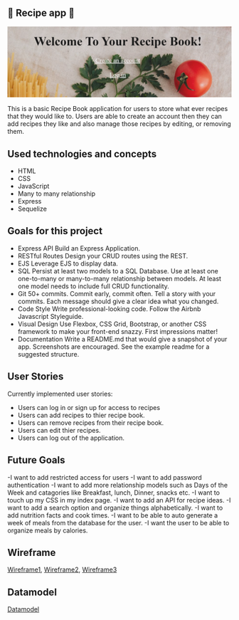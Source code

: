 

## 🥘 Recipe app 🍴

![Screenshot](https://github.com/jchristensen3/MyRecipe-App/blob/main/images/Capture.PNG)

This is a basic Recipe Book application for users to store what ever recipes that they would like to. Users are able to create an account then they can add recipes they like and also manage those recipes by editing, or removing them. 

## Used technologies and concepts

- HTML
- CSS
- JavaScript
- Many to many relationship
- Express
- Sequelize


## Goals for this project

- Express API Build an Express Application.
- RESTful Routes Design your CRUD routes using the REST.
- EJS Leverage EJS to display data.
- SQL Persist at least two models to a SQL Database. Use at least one one-to-many or many-to-many relationship between models. At least one model needs to include full CRUD functionality.
- Git 50+ commits. Commit early, commit often. Tell a story with your commits. Each message should give a clear idea what you changed.
- Code Style Write professional-looking code. Follow the Airbnb Javascript Styleguide.
- Visual Design Use Flexbox, CSS Grid, Bootstrap, or another CSS framework to make your front-end snazzy. First impressions matter!
- Documentation Write a README.md that would give a snapshot of your app. Screenshots are encouraged. See the example readme for a suggested structure.

## User Stories

Currently implemented user stories:

- Users can log in or sign up for access to recipes
- Users can add recipes to thier recipe book. 
- Users can remove recipes from their recipe book.
- Users can edit thier recipes.
- Users can log out of the application. 

## Future Goals

-I want to add restricted access for users
-I want to add password authentication
-I want to add more relationship models such as Days of the Week and catagories like Breakfast, lunch, Dinner, snacks etc. 
-I want to touch up my CSS in my index page. 
-I want to add an API for recipe ideas.
-I want to add a search option and organize things alphabetically. 
-I want to add nutrition facts and cook times. 
-I want to be able to auto generate a week of meals from the database for the user. 
-I want the user to be able to organize meals by calories. 

## Wireframe

[Wireframe1](https://github.com/jchristensen3/MyRecipe-App/blob/main/images/1st%20page%20of%20WireFrame.png),
[Wireframe2](https://github.com/jchristensen3/MyRecipe-App/blob/main/images/2nd%20page%20of%20WireFrame.PNG),
[Wireframe3](https://github.com/jchristensen3/MyRecipe-App/blob/main/images/3rd%20page%20of%20WireFrame.png)

## Datamodel

[Datamodel](https://github.com/jchristensen3/MyRecipe-App/blob/main/images/ERD.png)
